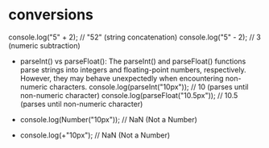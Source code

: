 # conversions
console.log("5" + 2);    // "52" (string concatenation)
console.log("5" - 2);    // 3 (numeric subtraction)

- parseInt() vs parseFloat(): The parseInt() and parseFloat() functions parse strings into integers and floating-point numbers, respectively. However, they may behave unexpectedly when encountering non-numeric characters.
    console.log(parseInt("10px"));    // 10 (parses until non-numeric character)
console.log(parseFloat("10.5px")); // 10.5 (parses until non-numeric character)

- console.log(Number("10px"));      // NaN (Not a Number)

- console.log(+"10px");             // NaN (Not a Number)
